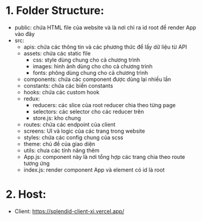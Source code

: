 # 1. Folder Structure:
- public: chứa HTML file của website và là nơi chỉ ra id root để render App vào đây 
- src:
  + apis: chứa các thông tin và các phương thức để lấy dữ liệu từ API
  + assets: chứa các static file
    + css: style dùng chung cho cả chương trình
    + images: hình ảnh dùng cho cho cả chương trình
    + fonts: phông dùng chung cho cả chương trình  
  + components: chứa các component được dùng lại nhiều lần
  + constants: chứa các biến constants
  + hooks: chứa các custom hook
  + redux:
    + reducers: các slice của root reducer chia theo từng page 
    + selectors: các selector cho các reducer trên
    + store.js: kho chung
  + routes: chứa các endpoint của client
  + screens: UI và logic của các trang trong website
  + styles: chứa các config chung của scss
  + theme: chủ đề của giao diện
  + utils: chưa các tính năng thêm
  + App.js: component này là nơi tổng hợp các trang chia theo route tương ứng
  + index.js: render component App và element có id là root
      


# 2. Host: 
-   Client: https://splendid-client-xi.vercel.app/
